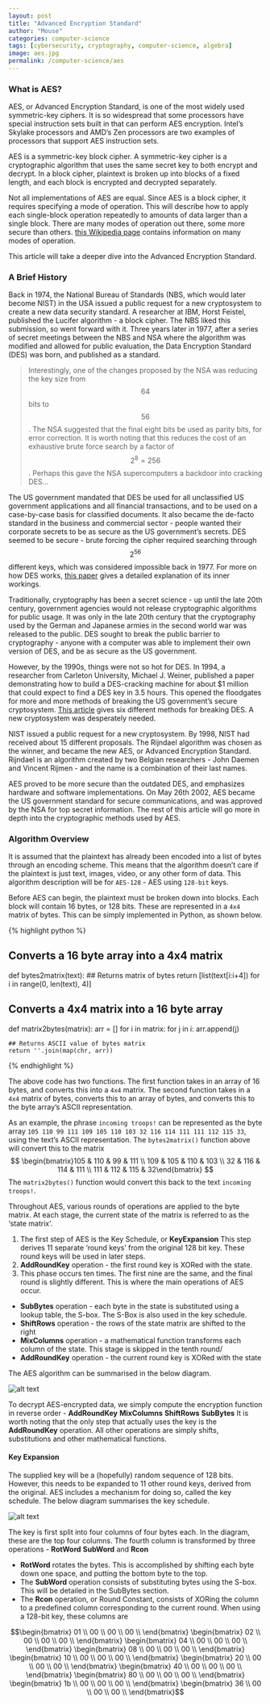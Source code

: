```yaml
---
layout: post
title: "Advanced Encryption Standard"
author: "Mouse"
categories: computer-science
tags: [cybersecurity, cryptography, computer-science, algebra]
image: aes.jpg
permalink: /computer-science/aes
---
```


### What is AES?
AES, or Advanced Encryption Standard, is one of the most widely used symmetric-key ciphers. It is so widespread that some processors have special instruction sets built in that can perform AES encryption. Intel’s Skylake processors and AMD’s Zen processors are two examples of processors that support AES instruction sets.

AES is a symmetric-key block cipher. A symmetric-key cipher is a cryptographic algorithm that uses the same secret key to both encrypt and decrypt. In a block cipher, plaintext is broken up into blocks of a fixed length, and each block is encrypted and decrypted separately.

Not all implementations of AES are equal. Since AES is a block cipher, it requires specifying a mode of operation. This will describe how to apply each single-block operation repeatedly to amounts of data larger than a single block. There are many modes of operation out there, some more secure than others. [this Wikipedia page](https://en.wikipedia.org/wiki/Block_cipher_mode_of_operation) contains information on many modes of operation.

This article will take a deeper dive into the Advanced Encryption Standard.

### A Brief History

Back in 1974, the National Bureau of Standards (NBS, which would later become NIST) in the USA issued a public request for a new cryptosystem to create a new data security standard. A researcher at IBM, Horst Feistel, published the Lucifer algorithm - a block cipher. The NBS liked this submission, so went forward with it. Three years later in 1977, after a series of secret meetings between the NBS and NSA where the algorithm was modified and allowed for public evaluation, the Data Encryption Standard (DES) was born, and published as a standard.

>Interestingly, one of the changes proposed by the NSA was reducing the key size from $$64$$ bits to $$56$$. The NSA suggested that the final eight bits be used as parity bits, for error correction. It is worth noting that this reduces the cost of an exhaustive brute force search by a factor of $$ 2^8 = 256 $$. Perhaps this gave the NSA supercomputers a backdoor into cracking DES…

The US government mandated that DES be used for all unclassified US government applications and all financial transactions, and to be used on a case-by-case basis for classified documents. It also became the de-facto standard in the business and commercial sector - people wanted their corporate secrets to be as secure as the US government’s secrets. DES seemed to be secure - brute forcing the cipher required searching through $$2^56$$ different keys, which was considered impossible back in 1977. For more on how DES works, [this paper](https://page.math.tu-berlin.de/~kant/teaching/hess/krypto-ws2006/des.htm) gives a detailed explanation of its inner workings.

Traditionally, cryptography has been a secret science - up until the late 20th century, government agencies would not release cryptographic algorithms for public usage. It was only in the late 20th century that the cryptography used by the German and Japanese armies in the second world war was released to the public. DES sought to break the public barrier to cryptography - anyone with a computer was able to implement their own version of DES, and be as secure as the US government.

However, by the 1990s, things were not so hot for DES. In 1994, a researcher from Carleton University, Michael J. Weiner, published a paper demonstrating how to build a DES-cracking machine for about $1 million that could expect to find a DES key in 3.5 hours. This opened the floodgates for more and more methods of breaking the US government’s secure cryptosystem. [This article](https://lasec.epfl.ch/memo/memo_des.shtml) gives six different methods for breaking DES. A new cryptosystem was desperately needed.

NIST issued a public request for a new cryptosystem. By 1998, NIST had received about 15 different proposals. The Rijndael algorithm was chosen as the winner, and became the new AES, or Advanced Encryption Standard. Rijndael is an algorithm created by two Belgian researchers - John Daemen and Vincent Rijmen - and the name is a combination of their last names.

AES proved to be more secure than the outdated DES, and emphasizes hardware and software implementations. On May 26th 2002, AES became the US government standard for secure communications, and was approved by the NSA for top secret information. The rest of this article will go more in depth into the cryptographic methods used by AES.

### Algorithm Overview

It is assumed that the plaintext has already been encoded into a list of bytes through an encoding scheme. This means that the algorithm doesn’t care if the plaintext is just text, images, video, or any other form of data. This algorithm description will be for ```AES-128``` - AES using ```128-bit``` keys.

Before AES can begin, the plaintext must be broken down into blocks. Each block will contain 16 bytes, or 128 bits. These are represented in a ```4x4``` matrix of bytes. This can be simply implemented in Python, as shown below.

{% highlight python %}
## Converts a 16 byte array into a 4x4 matrix

def bytes2matrix(text):
    ## Returns matrix of bytes
    return [list(text[i:i+4]) for i in range(0, len(text), 4)]

## Converts a 4x4 matrix into a 16 byte array
def matrix2bytes(matrix):
    arr = []
    for i in matrix:
        for j in i:
            arr.append(j)

    ## Returns ASCII value of bytes matrix
    return ''.join(map(chr, arr))
{% endhighlight %}

The above code has two functions. The first function takes in an array of 16 bytes, and converts this into a ```4x4``` matrix. The second function takes in a ```4x4``` matrix of bytes, converts this to an array of bytes, and converts this to the byte array’s ASCII representation.

As an example, the phrase ```incoming troops!``` can be represented as the byte array ```105 110 99 111 109 105 110 103 32 116 114 111 111 112 115 33```, using the text’s ASCII representation. The ```bytes2matrix()``` function above will convert this to the matrix
$$ \begin{bmatrix}105 & 110 & 99 & 111 \\ 109 & 105 & 110 & 103 \\ 32 & 116 & 114 & 111 \\ 111 & 112 & 115 & 32\end{bmatrix} $$
The ```matrix2bytes()``` function would convert this back to the text ```incoming troops!```.

Throughout AES, various rounds of operations are applied to the byte matrix. At each stage, the current state of the matrix is referred to as the ‘state matrix’.
1. The first step of AES is the Key Schedule, or __KeyExpansion__ This step derives 11 separate ‘round keys’ from the original 128 bit key. These round keys will be used in later steps.
2. __AddRoundKey__ operation - the first round key is XORed with the state.
3. This phase occurs ten times. The first nine are the same, and the final round is slightly different. This is where the main operations of AES occur.
  * __SubBytes__ operation - each byte in the state is substituted using a lookup table, the S-box. The S-Box is also used in the key schedule.
  * __ShiftRows__ operation - the rows of the state matrix are shifted to the right
  * __MixColumns__ operation - a mathematical function transforms each column of the state. This stage is skipped in the tenth round/
  * __AddRoundKey__ operation - the current round key is XORed with the state

The AES algorithm can be summarised in the below diagram.

![alt text](\assets\img\compsci\aes\aes.png)

To decrypt AES-encrypted data, we simply compute the encryption function in reverse order - __AddRoundKey__ __MixColumns__ __ShiftRows__ __SubBytes__ It is worth noting that the only step that actually uses the key is the __AddRoundKey__ operation. All other operations are simply shifts, substitutions and other mathematical functions.

#### Key Expansion

The supplied key will be a (hopefully) random sequence of 128 bits. However, this needs to be expanded to 11 other round keys, derived from the original. AES includes a mechanism for doing so, called the key schedule. The below diagram summarises the key schedule.

![alt text](\assets\img\compsci\aes\key_schedule.png)

The key is first split into four columns of four bytes each. In the diagram, these are the top four columns. The fourth column is transformed by three operations - __RotWord__ __SubWord__ and __Rcon__

* __RotWord__ rotates the bytes. This is accomplished by shifting each byte down one space, and putting the bottom byte to the top.
* The __SubWord__ operation consists of substituting bytes using the S-box. This will be detailed in the SubBytes section.
* The __Rcon__ operation, or Round Constant, consists of XORing the column to a predefined column corresponding to the current round. When using a 128-bit key, these columns are

$$\begin{bmatrix}
01 \\
00 \\
00 \\
00 \\
\end{bmatrix}
\begin{bmatrix}
02 \\
00 \\
00 \\
00 \\
\end{bmatrix}
\begin{bmatrix}
04 \\
00 \\
00 \\
00 \\
\end{bmatrix}
\begin{bmatrix}
08 \\
00 \\
00 \\
00 \\
\end{bmatrix}
\begin{bmatrix}
10 \\
00 \\
00 \\
00 \\
\end{bmatrix}
\begin{bmatrix}
20 \\
00 \\
00 \\
00 \\
\end{bmatrix}
\begin{bmatrix}
40 \\
00 \\
00 \\
00 \\
\end{bmatrix}
\begin{bmatrix}
80 \\
00 \\
00 \\
00 \\
\end{bmatrix}
\begin{bmatrix}
1b \\
00 \\
00 \\
00 \\
\end{bmatrix}
\begin{bmatrix}
36 \\
00 \\
00 \\
00 \\
\end{bmatrix}$$
